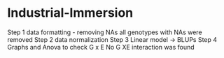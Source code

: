 # Industrial-Immersion
Step 1 data formatting - removing NAs all genotypes with NAs were removed 
Step 2 data normalization 
Step 3 Linear model -> BLUPs
Step 4 Graphs and Anova to check G x E
No G XE interaction was found 
